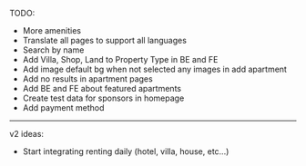 TODO:

- More amenities
- Translate all pages to support all languages
- Search by name
- Add Villa, Shop, Land to Property Type in BE and FE
- Add image default bg when not selected any images in add apartment
- Add no results in apartment pages
- Add BE and FE about featured apartments
- Create test data for sponsors in homepage
- Add payment method

---

v2 ideas:

- Start integrating renting daily (hotel, villa, house, etc...)
